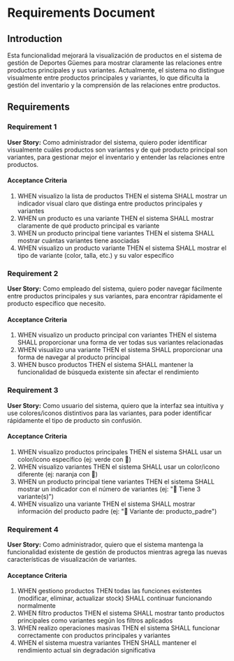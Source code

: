 # Requirements Document

## Introduction

Esta funcionalidad mejorará la visualización de productos en el sistema de gestión de Deportes Güemes para mostrar claramente las relaciones entre productos principales y sus variantes. Actualmente, el sistema no distingue visualmente entre productos principales y variantes, lo que dificulta la gestión del inventario y la comprensión de las relaciones entre productos.

## Requirements

### Requirement 1

**User Story:** Como administrador del sistema, quiero poder identificar visualmente cuáles productos son variantes y de qué producto principal son variantes, para gestionar mejor el inventario y entender las relaciones entre productos.

#### Acceptance Criteria

1. WHEN visualizo la lista de productos THEN el sistema SHALL mostrar un indicador visual claro que distinga entre productos principales y variantes
2. WHEN un producto es una variante THEN el sistema SHALL mostrar claramente de qué producto principal es variante
3. WHEN un producto principal tiene variantes THEN el sistema SHALL mostrar cuántas variantes tiene asociadas
4. WHEN visualizo un producto variante THEN el sistema SHALL mostrar el tipo de variante (color, talla, etc.) y su valor específico

### Requirement 2

**User Story:** Como empleado del sistema, quiero poder navegar fácilmente entre productos principales y sus variantes, para encontrar rápidamente el producto específico que necesito.

#### Acceptance Criteria

1. WHEN visualizo un producto principal con variantes THEN el sistema SHALL proporcionar una forma de ver todas sus variantes relacionadas
2. WHEN visualizo una variante THEN el sistema SHALL proporcionar una forma de navegar al producto principal
3. WHEN busco productos THEN el sistema SHALL mantener la funcionalidad de búsqueda existente sin afectar el rendimiento

### Requirement 3

**User Story:** Como usuario del sistema, quiero que la interfaz sea intuitiva y use colores/iconos distintivos para las variantes, para poder identificar rápidamente el tipo de producto sin confusión.

#### Acceptance Criteria

1. WHEN visualizo productos principales THEN el sistema SHALL usar un color/icono específico (ej: verde con 🔹)
2. WHEN visualizo variantes THEN el sistema SHALL usar un color/icono diferente (ej: naranja con 🔸)
3. WHEN un producto principal tiene variantes THEN el sistema SHALL mostrar un indicador con el número de variantes (ej: "🔗 Tiene 3 variante(s)")
4. WHEN visualizo una variante THEN el sistema SHALL mostrar información del producto padre (ej: "📎 Variante de: producto_padre")

### Requirement 4

**User Story:** Como administrador, quiero que el sistema mantenga la funcionalidad existente de gestión de productos mientras agrega las nuevas características de visualización de variantes.

#### Acceptance Criteria

1. WHEN gestiono productos THEN todas las funciones existentes (modificar, eliminar, actualizar stock) SHALL continuar funcionando normalmente
2. WHEN filtro productos THEN el sistema SHALL mostrar tanto productos principales como variantes según los filtros aplicados
3. WHEN realizo operaciones masivas THEN el sistema SHALL funcionar correctamente con productos principales y variantes
4. WHEN el sistema muestra variantes THEN SHALL mantener el rendimiento actual sin degradación significativa